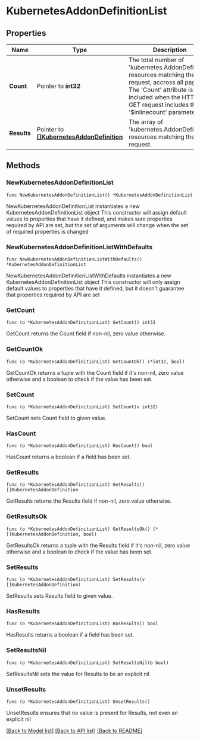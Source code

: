 # KubernetesAddonDefinitionList

## Properties

Name | Type | Description | Notes
------------ | ------------- | ------------- | -------------
**Count** | Pointer to **int32** | The total number of &#39;kubernetes.AddonDefinition&#39; resources matching the request, accross all pages. The &#39;Count&#39; attribute is included when the HTTP GET request includes the &#39;$inlinecount&#39; parameter. | [optional] 
**Results** | Pointer to [**[]KubernetesAddonDefinition**](KubernetesAddonDefinition.md) | The array of &#39;kubernetes.AddonDefinition&#39; resources matching the request. | [optional] 

## Methods

### NewKubernetesAddonDefinitionList

`func NewKubernetesAddonDefinitionList() *KubernetesAddonDefinitionList`

NewKubernetesAddonDefinitionList instantiates a new KubernetesAddonDefinitionList object
This constructor will assign default values to properties that have it defined,
and makes sure properties required by API are set, but the set of arguments
will change when the set of required properties is changed

### NewKubernetesAddonDefinitionListWithDefaults

`func NewKubernetesAddonDefinitionListWithDefaults() *KubernetesAddonDefinitionList`

NewKubernetesAddonDefinitionListWithDefaults instantiates a new KubernetesAddonDefinitionList object
This constructor will only assign default values to properties that have it defined,
but it doesn't guarantee that properties required by API are set

### GetCount

`func (o *KubernetesAddonDefinitionList) GetCount() int32`

GetCount returns the Count field if non-nil, zero value otherwise.

### GetCountOk

`func (o *KubernetesAddonDefinitionList) GetCountOk() (*int32, bool)`

GetCountOk returns a tuple with the Count field if it's non-nil, zero value otherwise
and a boolean to check if the value has been set.

### SetCount

`func (o *KubernetesAddonDefinitionList) SetCount(v int32)`

SetCount sets Count field to given value.

### HasCount

`func (o *KubernetesAddonDefinitionList) HasCount() bool`

HasCount returns a boolean if a field has been set.

### GetResults

`func (o *KubernetesAddonDefinitionList) GetResults() []KubernetesAddonDefinition`

GetResults returns the Results field if non-nil, zero value otherwise.

### GetResultsOk

`func (o *KubernetesAddonDefinitionList) GetResultsOk() (*[]KubernetesAddonDefinition, bool)`

GetResultsOk returns a tuple with the Results field if it's non-nil, zero value otherwise
and a boolean to check if the value has been set.

### SetResults

`func (o *KubernetesAddonDefinitionList) SetResults(v []KubernetesAddonDefinition)`

SetResults sets Results field to given value.

### HasResults

`func (o *KubernetesAddonDefinitionList) HasResults() bool`

HasResults returns a boolean if a field has been set.

### SetResultsNil

`func (o *KubernetesAddonDefinitionList) SetResultsNil(b bool)`

 SetResultsNil sets the value for Results to be an explicit nil

### UnsetResults
`func (o *KubernetesAddonDefinitionList) UnsetResults()`

UnsetResults ensures that no value is present for Results, not even an explicit nil

[[Back to Model list]](../README.md#documentation-for-models) [[Back to API list]](../README.md#documentation-for-api-endpoints) [[Back to README]](../README.md)


